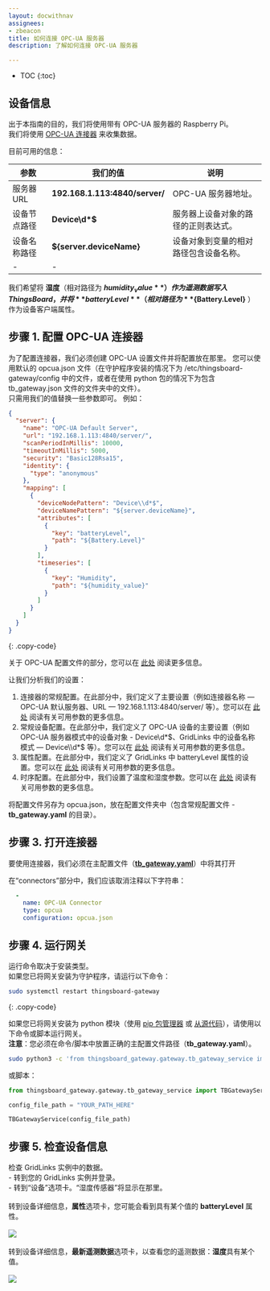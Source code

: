 ```yaml
---
layout: docwithnav
assignees:
- zbeacon
title: 如何连接 OPC-UA 服务器
description: 了解如何连接 OPC-UA 服务器

---
```


* TOC
{:toc}

## 设备信息

出于本指南的目的，我们将使用带有 OPC-UA 服务器的 Raspberry Pi。  
我们将使用 [OPC-UA 连接器](/docs/iot-gateway/config/opc-ua/) 来收集数据。  

目前可用的信息：  


| 参数             | 我们的值                         | **说明**                                                           |
|-|-|-|
| 服务器 URL         | **192.168.1.113:4840/server/**    | OPC-UA 服务器地址。                                                     |
| 设备节点路径      | **Device\d\*$**                   | 服务器上设备对象的路径的正则表达式。                                 |
| 设备名称路径      | **${server.deviceName}**          | 设备对象到变量的相对路径包含设备名称。                                |
|-|-|

我们希望将 **湿度**（相对路径为 **${humidity_value}** ）作为遥测数据写入 ThingsBoard，并将 **batteryLevel**（相对路径为 **${Battery.Level}** ）作为设备客户端属性。      



## 步骤 1. 配置 OPC-UA 连接器

为了配置连接器，我们必须创建 OPC-UA 设置文件并将配置放在那里。
您可以使用默认的 opcua.json 文件（在守护程序安装的情况下为 /etc/thingsboard-gateway/config 中的文件，或者在使用 python 包的情况下为包含 tb_gateway.json 文件的文件夹中的文件）。  
只需用我们的值替换一些参数即可。
例如：

```json
{
  "server": {
    "name": "OPC-UA Default Server",
    "url": "192.168.1.113:4840/server/",
    "scanPeriodInMillis": 10000,
    "timeoutInMillis": 5000,
    "security": "Basic128Rsa15",
    "identity": {
      "type": "anonymous"
    },
    "mapping": [
      {
        "deviceNodePattern": "Device\\d*$",
        "deviceNamePattern": "${server.deviceName}",
        "attributes": [
          {
            "key": "batteryLevel",
            "path": "${Battery.Level}"
          }
        ],
        "timeseries": [
          {
            "key": "Humidity",
            "path": "${humidity_value}"
          }
        ]
      }
    ]
  }
}
```
{: .copy-code}

  
关于 OPC-UA 配置文件的部分，您可以在 [此处](/docs/iot-gateway/config/opc-ua/) 阅读更多信息。  

让我们分析我们的设置：

1. 连接器的常规配置。在此部分中，我们定义了主要设置（例如连接器名称 — OPC-UA 默认服务器、URL — 192.168.1.113:4840/server/ 等）。您可以在 [此处](/docs/iot-gateway/config/opc-ua/#section-server) 阅读有关可用参数的更多信息。  
2. 常规设备配置。在此部分中，我们定义了 OPC-UA 设备的主要设置（例如 OPC-UA 服务器模式中的设备对象 - Device\\d*$、GridLinks 中的设备名称模式 — Device\\d*$ 等）。您可以在 [此处](/docs/iot-gateway/config/opc-ua/#section-mapping) 阅读有关可用参数的更多信息。  
3. 属性配置。在此部分中，我们定义了 GridLinks 中 batteryLevel 属性的设置。您可以在 [此处](/docs/iot-gateway/config/opc-ua/#subsection-attributes) 阅读有关可用参数的更多信息。  
4. 时序配置。在此部分中，我们设置了温度和湿度参数。您可以在 [此处](/docs/iot-gateway/config/opc-ua/#subsection-timeseries) 阅读有关可用参数的更多信息。  

将配置文件另存为 opcua.json，放在配置文件夹中（包含常规配置文件 - **tb_gateway.yaml** 的目录）。  

## 步骤 3. 打开连接器

要使用连接器，我们必须在主配置文件（**[tb_gateway.yaml](/docs/iot-gateway/configuration/#connectors-configuration)**）中将其打开

在“connectors”部分中，我们应该取消注释以下字符串：

```yaml
  -
    name: OPC-UA Connector
    type: opcua
    configuration: opcua.json
```

## 步骤 4. 运行网关
  
运行命令取决于安装类型。  
如果您已将网关安装为守护程序，请运行以下命令：  
```bash
sudo systemctl restart thingsboard-gateway
```  
{: .copy-code}

如果您已将网关安装为 python 模块（使用 [pip 包管理器](/docs/iot-gateway/install/pip-installation/) 或 [从源代码](/docs/iot-gateway/install/source-installation/)），请使用以下命令或脚本运行网关。  
**注意**：您必须在命令/脚本中放置正确的主配置文件路径（**tb_gateway.yaml**）。  

```bash
sudo python3 -c 'from thingsboard_gateway.gateway.tb_gateway_service import TBGatewayService; TBGatewayService("YOUR_PATH_HERE")'
```

或脚本：

```python
from thingsboard_gateway.gateway.tb_gateway_service import TBGatewayService 

config_file_path = "YOUR_PATH_HERE"

TBGatewayService(config_file_path)
```

## 步骤 5. 检查设备信息

检查 GridLinks 实例中的数据。  
    - 转到您的 GridLinks 实例并登录。  
    - 转到“设备”选项卡。“湿度传感器”将显示在那里。
<br>    
转到设备详细信息，**属性**选项卡，您可能会看到具有某个值的 **batteryLevel** 属性。  
<br>
    ![](/images/gateway/opcua-sensor-attributes.png)
<br><br>
转到设备详细信息，**最新遥测数据**选项卡，以查看您的遥测数据：**湿度**具有某个值。  
<br>
![](/images/gateway/opcua-sensor-telemetry.png)